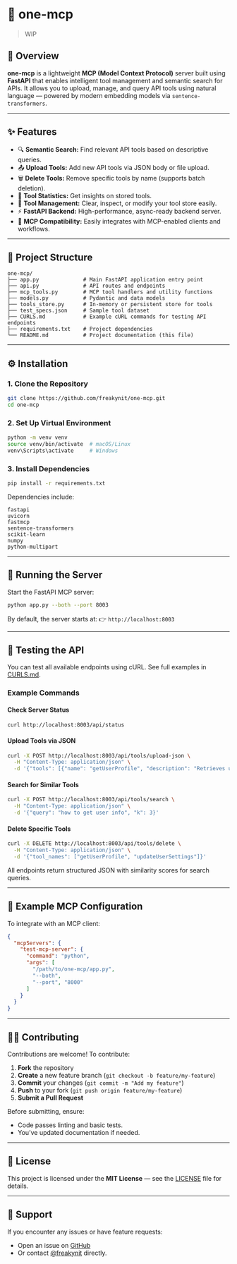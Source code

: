 # 🧠 one-mcp

> WIP


## 🚀 Overview

**one-mcp** is a lightweight **MCP (Model Context Protocol)** server built using **FastAPI** that enables intelligent tool management and semantic search for APIs.
It allows you to upload, manage, and query API tools using natural language — powered by modern embedding models via `sentence-transformers`.

---

## ✨ Features

* 🔍 **Semantic Search:** Find relevant API tools based on descriptive queries.
* 📤 **Upload Tools:** Add new API tools via JSON body or file upload.
* 🗑️ **Delete Tools:** Remove specific tools by name (supports batch deletion).
* 🧾 **Tool Statistics:** Get insights on stored tools.
* 🧹 **Tool Management:** Clear, inspect, or modify your tool store easily.
* ⚡ **FastAPI Backend:** High-performance, async-ready backend server.
* 🤝 **MCP Compatibility:** Easily integrates with MCP-enabled clients and workflows.

---

## 🧩 Project Structure

```
one-mcp/
├── app.py              # Main FastAPI application entry point
├── api.py              # API routes and endpoints
├── mcp_tools.py        # MCP tool handlers and utility functions
├── models.py           # Pydantic and data models
├── tools_store.py      # In-memory or persistent store for tools
├── test_specs.json     # Sample tool dataset
├── CURLS.md            # Example cURL commands for testing API endpoints
├── requirements.txt    # Project dependencies
└── README.md           # Project documentation (this file)
```

---

## ⚙️ Installation

### 1. Clone the Repository

```bash
git clone https://github.com/freakynit/one-mcp.git
cd one-mcp
```

### 2. Set Up Virtual Environment

```bash
python -m venv venv
source venv/bin/activate  # macOS/Linux
venv\Scripts\activate     # Windows
```

### 3. Install Dependencies

```bash
pip install -r requirements.txt
```

Dependencies include:

```
fastapi
uvicorn
fastmcp
sentence-transformers
scikit-learn
numpy
python-multipart
```

---

## 🧠 Running the Server

Start the FastAPI MCP server:

```bash
python app.py --both --port 8003
```

By default, the server starts at:
👉 `http://localhost:8003`

---

## 🧪 Testing the API

You can test all available endpoints using cURL.
See full examples in [CURLS.md](./CURLS.md).

### Example Commands

#### Check Server Status

```bash
curl http://localhost:8003/api/status
```

#### Upload Tools via JSON

```bash
curl -X POST http://localhost:8003/api/tools/upload-json \
  -H "Content-Type: application/json" \
  -d '{"tools": [{"name": "getUserProfile", "description": "Retrieves user profile"}]}'
```

#### Search for Similar Tools

```bash
curl -X POST http://localhost:8003/api/tools/search \
  -H "Content-Type: application/json" \
  -d '{"query": "how to get user info", "k": 3}'
```

#### Delete Specific Tools

```bash
curl -X DELETE http://localhost:8003/api/tools/delete \
  -H "Content-Type: application/json" \
  -d '{"tool_names": ["getUserProfile", "updateUserSettings"]}'
```

All endpoints return structured JSON with similarity scores for search queries.

---

## 🧰 Example MCP Configuration

To integrate with an MCP client:

```json
{
  "mcpServers": {
    "test-mcp-server": {
      "command": "python",
      "args": [
        "/path/to/one-mcp/app.py",
        "--both",
        "--port", "8000"
      ]
    }
  }
}
```

---

## 🧑‍💻 Contributing

Contributions are welcome!
To contribute:

1. **Fork** the repository
2. **Create** a new feature branch (`git checkout -b feature/my-feature`)
3. **Commit** your changes (`git commit -m "Add my feature"`)
4. **Push** to your fork (`git push origin feature/my-feature`)
5. **Submit a Pull Request**

Before submitting, ensure:

* Code passes linting and basic tests.
* You’ve updated documentation if needed.

---

## 📜 License

This project is licensed under the **MIT License** — see the [LICENSE](LICENSE) file for details.

---

## 💬 Support

If you encounter any issues or have feature requests:

* Open an issue on [GitHub](https://github.com/freakynit/one-mcp/issues)
* Or contact [@freakynit](https://github.com/freakynit) directly.

